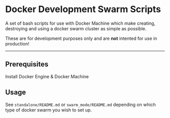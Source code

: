 # Docker Development Swarm Scripts
A set of bash scripts for use with Docker Machine which make creating, destroying and using a docker swarm cluster as simple as possible.

These are for development purposes only and are **not** intented for use in production!

---

## Prerequisites
Install Docker Engine & Docker Machine

## Usage
See `standalone/README.md` or `swarm_mode/README.md` depending on which type of docker swarm you wish to set up.